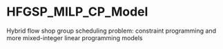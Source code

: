 # HFGSP_MILP_CP_Model
Hybrid flow shop group scheduling problem: constraint programming and more mixed-integer linear programming models
